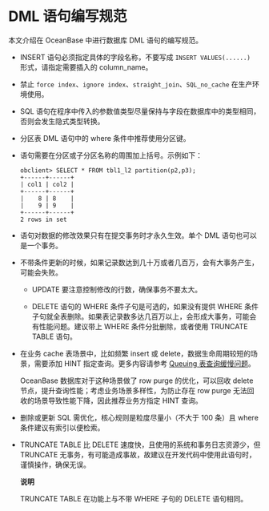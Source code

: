 DML 语句编写规范 
===============================

本文介绍在 OceanBase 中进行数据库 DML 语句的编写规范。

* INSERT 语句必须指定具体的字段名称，不要写成 `INSERT VALUES(......) `形式，请指定需要插入的 column_name。

  

* 禁止 `force index`、`ignore index`、`straight_join`、`SQL_no_cache` 在生产环境使用。

  

* SQL 语句在程序中传入的参数值类型尽量保持与字段在数据库中的类型相同，否则会发生隐式类型转换。

  

* 分区表 DML 语句中的 where 条件中推荐使用分区键。

  

* 语句需要在分区或子分区名称的周围加上括号。示例如下：

  ```unknow
  obclient> SELECT * FROM tbl1_l2 partition(p2,p3);
  +------+------+
  | col1 | col2 |
  +------+------+
  |    8 | 8    |
  |    9 | 9    |
  +------+------+
  2 rows in set
  ```

  

* 语句对数据的修改效果只有在提交事务时才永久生效。单个 DML 语句也可以是一个事务。

  

* 不带条件更新的时候，如果记录数达到几十万或者几百万，会有大事务产生，可能会失败。

  * UPDATE 要注意控制修改的行数，确保事务不要太大。

    
  
  * DELETE 语句的 WHERE 条件子句是可选的，如果没有提供 WHERE 条件子句就全表删除。如果表记录数多达几百万以上，会形成大事务，可能会有性能问题。建议带上 WHERE 条件分批删除，或者使用 TRUNCATE TABLE 语句。

    
  

  

* 在业务 cache 表场景中，比如频繁 insert 或 delete，数据生命周期较短的场景，需要添加 HINT 指定查询。更多内容请参考 [Queuing 表查询缓慢问题](https://www.oceanbase.com/docs/oceanbase-database/oceanbase-database/V3.2.3/query-slow-queues)。

  OceanBase 数据库对于这种场景做了 row purge 的优化，可以回收 delete 节点，提升查询性能；考虑业务场景多样性，为防止存在 row purge 无法回收的场景导致性能下降，因此推荐业务方指定 HINT 查询。
  

* 删除或更新 SQL 需优化，核心规则是粒度尽量小（不大于 100 条）且 where 条件建议有索引以便检索。

  

* TRUNCATE TABLE 比 DELETE 速度快，且使用的系统和事务日志资源少，但 TRUNCATE 无事务，有可能造成事故，故建议在开发代码中使用此语句时，谨慎操作，确保无误。

  **说明**

  TRUNCATE TABLE 在功能上与不带 WHERE 子句的 DELETE 语句相同。
  



